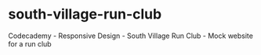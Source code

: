 # south-village-run-club
Codecademy - Responsive Design - South Village Run Club - Mock website for a run club 
